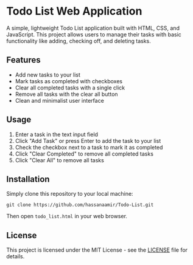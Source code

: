 # Todo List Web Application

A simple, lightweight Todo List application built with HTML, CSS, and JavaScript. This project allows users to manage their tasks with basic functionality like adding, checking off, and deleting tasks.

## Features

- Add new tasks to your list
- Mark tasks as completed with checkboxes
- Clear all completed tasks with a single click
- Remove all tasks with the clear all button
- Clean and minimalist user interface

## Usage

1. Enter a task in the text input field
2. Click "Add Task" or press Enter to add the task to your list
3. Check the checkbox next to a task to mark it as completed
4. Click "Clear Completed" to remove all completed tasks
5. Click "Clear All" to remove all tasks

## Installation

Simply clone this repository to your local machine:

```
git clone https://github.com/hassanaamir/Todo-List.git
```

Then open `todo_list.html` in your web browser.

## License

This project is licensed under the MIT License - see the [LICENSE](LICENSE) file for details.

